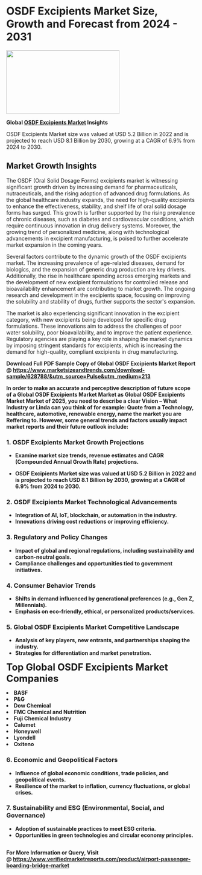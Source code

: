 <H1>OSDF Excipients Market Size, Growth and Forecast from 2024 - 2031</H1><img class="aligncenter size-medium wp-image-584254" src="https://thirdeyenews.in/wp-content/uploads/2024/09/Global-Market-Research-300x168.jpeg" alt="" width="300" height="168" /><p><strong>Global&nbsp;<a href="https://www.marketsizeandtrends.com/download-sample/628788/&amp;utm_source=Pulse&amp;utm_medium=213">OSDF Excipients Market</a> Insights</strong></p><p>OSDF Excipients Market size was valued at USD 5.2 Billion in 2022 and is projected to reach USD 8.1 Billion by 2030, growing at a CAGR of 6.9% from 2024 to 2030.</p><p><h2>Market Growth Insights</h2> <p>The OSDF (Oral Solid Dosage Forms) excipients market is witnessing significant growth driven by increasing demand for pharmaceuticals, nutraceuticals, and the rising adoption of advanced drug formulations. As the global healthcare industry expands, the need for high-quality excipients to enhance the effectiveness, stability, and shelf life of oral solid dosage forms has surged. This growth is further supported by the rising prevalence of chronic diseases, such as diabetes and cardiovascular conditions, which require continuous innovation in drug delivery systems. Moreover, the growing trend of personalized medicine, along with technological advancements in excipient manufacturing, is poised to further accelerate market expansion in the coming years.</p> <p><strong></strong></p> <p>Several factors contribute to the dynamic growth of the OSDF excipients market. The increasing prevalence of age-related diseases, demand for biologics, and the expansion of generic drug production are key drivers. Additionally, the rise in healthcare spending across emerging markets and the development of new excipient formulations for controlled release and bioavailability enhancement are contributing to market growth. The ongoing research and development in the excipients space, focusing on improving the solubility and stability of drugs, further supports the sector's expansion.</p> <p>The market is also experiencing significant innovation in the excipient category, with new excipients being developed for specific drug formulations. These innovations aim to address the challenges of poor water solubility, poor bioavailability, and to improve the patient experience. Regulatory agencies are playing a key role in shaping the market dynamics by imposing stringent standards for excipients, which is increasing the demand for high-quality, compliant excipients in drug manufacturing.</p> <p><strong></p><p><span class=""><strong>Download Full PDF Sample Copy of Global OSDF Excipients Market Report</strong> @ <a href="https://www.marketsizeandtrends.com/download-sample/628788/&amp;utm_source=Pulse&amp;utm_medium=213" target="_blank">https://www.marketsizeandtrends.com/download-sample/628788/&amp;utm_source=Pulse&amp;utm_medium=213</a></span></p><p>In order to make an accurate and perceptive description of future scope of a Global&nbsp;OSDF Excipients Market Market as Global&nbsp;OSDF Excipients Market Market of 2025, you need to describe a clear Vision &ndash; What Industry or Linda can you think of for example: Quote from a Technology, healthcare, automotive, renewable energy, name the market you are Reffering to. However, some general trends and factors usually impact market reports and their future outlook include:</p><h3>1.&nbsp;<strong>OSDF Excipients Market Growth Projections</strong></h3><ul><li>Examine market size trends, revenue estimates and CAGR (Compounded Annual Growth Rate) projections.</li><li><p>OSDF Excipients Market size was valued at USD 5.2 Billion in 2022 and is projected to reach USD 8.1 Billion by 2030, growing at a CAGR of 6.9% from 2024 to 2030.</p></li></ul><h3>2.&nbsp;<strong>OSDF Excipients Market Technological Advancements</strong></h3><ul><li>Integration of AI, IoT, blockchain, or automation in the industry.</li><li>Innovations driving cost reductions or improving efficiency.</li></ul><h3>3.&nbsp;<strong>Regulatory and Policy Changes</strong></h3><ul><li>Impact of global and regional regulations, including sustainability and carbon-neutral goals.</li><li>Compliance challenges and opportunities tied to government initiatives.</li></ul><h3>4.&nbsp;<strong>Consumer Behavior Trends</strong></h3><ul><li>Shifts in demand influenced by generational preferences (e.g., Gen Z, Millennials).</li><li>Emphasis on eco-friendly, ethical, or personalized products/services.</li></ul><h3>5.&nbsp;<strong>Global OSDF Excipients Market Competitive Landscape</strong></h3><ul><li>Analysis of key players, new entrants, and partnerships shaping the industry.</li><li>Strategies for differentiation and market penetration.</li></ul><p data-pm-slice="1 1 []"><span style="color: inherit; font-family: inherit; font-size: 25px;">Top Global OSDF Excipients Market Companies</span></p><div class="" data-test-id=""><p><li>BASF</li><li> P&G</li><li> Dow Chemical</li><li> FMC Chemical and Nutrition</li><li> Fuji Chemical Industry</li><li> Calumet</li><li> Honeywell</li><li> Lyondell</li><li> Oxiteno</li></p></div><h3>6.&nbsp;<strong>Economic and Geopolitical Factors</strong></h3><ul><li>Influence of global economic conditions, trade policies, and geopolitical events.</li><li>Resilience of the market to inflation, currency fluctuations, or global crises.</li></ul><h3>7.&nbsp;<strong>Sustainability and ESG (Environmental, Social, and Governance)</strong></h3><ul><li>Adoption of sustainable practices to meet ESG criteria.</li><li>Opportunities in green technologies and circular economy principles.</li></ul><h2><strong style="font-size: 14px;">For More Information or Query, Visit @&nbsp;</strong><a style="background-color: #ffffff; font-size: 14px;" href="https://www.marketsizeandtrends.com/report/osdf-excipients-market/" target="_blank">https://www.verifiedmarketreports.com/product/airport-passenger-boarding-bridge-market</a></h2>
